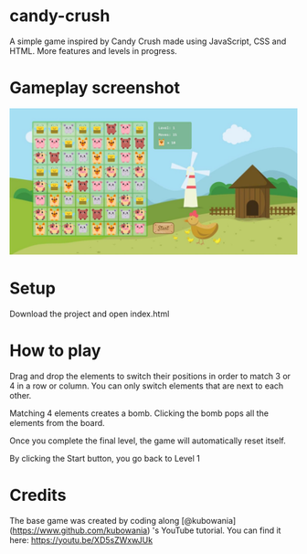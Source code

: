 # candy-crush
A simple game inspired by Candy Crush made using JavaScript, CSS and HTML. More features and levels in progress.

# Gameplay screenshot
![Screenshot](gameplay.jpg)

# Setup
Download the project and open index.html

# How to play
Drag and drop the elements to switch their positions in order to match 3 or 4 in a row or column. You can only switch elements that are next to each other. 

Matching 4 elements creates a bomb. Clicking the bomb pops all the elements from the board. 

Once you complete the final level, the game will automatically reset itself. 

By clicking the Start button, you go back to Level 1

# Credits
The base game was created by coding along [@kubowania] (https://www.github.com/kubowania) 's YouTube tutorial. You can find it here: https://youtu.be/XD5sZWxwJUk
